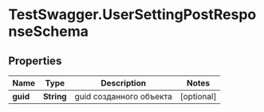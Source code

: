 # TestSwagger.UserSettingPostResponseSchema

## Properties

Name | Type | Description | Notes
------------ | ------------- | ------------- | -------------
**guid** | **String** | guid созданного объекта | [optional] 



